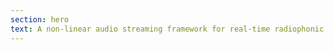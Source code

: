 ```yaml
---
section: hero
text: A non-linear audio streaming framework for real-time radiophonic experiences and live music.
---
```

